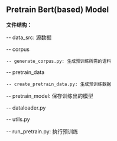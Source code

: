 ## Pretrain Bert(based) Model

**文件结构：**

-- data_src: 源数据

-- corpus

    -- generate_corpus.py: 生成预训练所需的语料

-- pretrain_data

    -- create_pretrain_data.py: 生成预训练数据

-- pretrain_model: 保存训练出的模型

-- dataloader.py

-- utils.py

-- run_pretrain.py: 执行预训练

